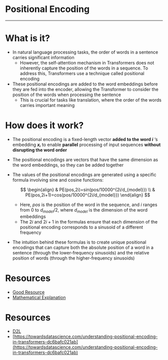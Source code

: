 # Positional Encoding

---

# What is it?

- In natural language processing tasks, the order of words in a sentence carries significant information
    - However, the self-attention mechanism in Transformers does not inherently capture the position of the words in a sequence. To address this, Transformers use a technique called positional encoding
- These positional encodings are added to the word embeddings before they are fed into the encoder, allowing the Transformer to consider the position of the words when processing the sentence
    - This is crucial for tasks like translation, where the order of the words carries important meaning

# How does it work?

- The positional encoding is a fixed-length vector **added to the word *i*** ‘s embedding ***xᵢ*** to enable **parallel** processing of input sequences **without disrupting the word order**
- The positional encodings are vectors that have the same dimension as the word embeddings, so they can be added together
- The values of the positional encodings are generated using a specific formula involving sine and cosine functions:
    
    $$
    \begin{align}
    & PE(pos,2i)=sin(pos/10000^{2i/d_{model}})
    \\
    & PE(pos,2i+1)=cos(pos/10000^{2i/d_{model}})
    \end{align}
    $$
    
    - Here, $pos$ is the position of the word in the sequence, and $i$ ranges from 0 to $d_{model}/2$, where $d_{model}$ is the dimension of the word embeddings
    - The $2i$ and $2i+1$ in the formulas ensure that each dimension of the positional encoding corresponds to a sinusoid of a different frequency
- The intuition behind these formulas is to create unique positional encodings that can capture both the absolute position of a word in a sentence (through the lower-frequency sinusoids) and the relative position of words (through the higher-frequency sinusoids)

# Resources

- [Good Resource](https://datascience.stackexchange.com/questions/51065/what-is-the-positional-encoding-in-the-transformer-model)
- [Mathematical Explanation](https://kazemnejad.com/blog/transformer_architecture_positional_encoding/#the-intuition)

# Resources

- [D2L](https://d2l.ai/chapter_attention-mechanisms-and-transformers/self-attention-and-positional-encoding.html)
- [https://towardsdatascience.com/understanding-positional-encoding-in-transformers-dc6bafc021ab](https://towardsdatascience.com/understanding-positional-encoding-in-transformers-dc6bafc021ab)